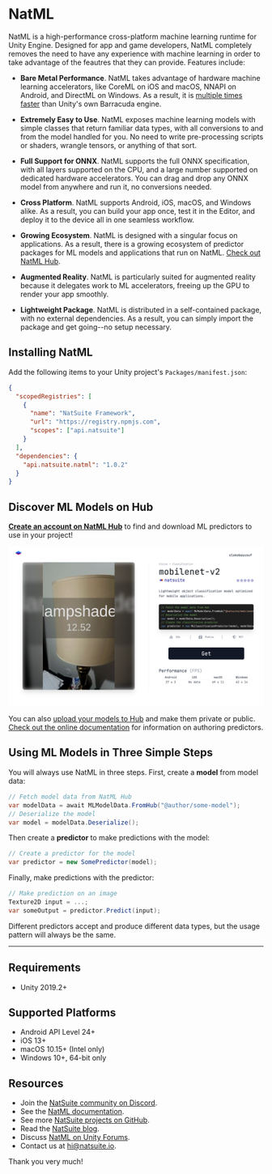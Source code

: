 # NatML
NatML is a high-performance cross-platform machine learning runtime for Unity Engine. Designed for app and game developers, NatML completely removes the need to have any experience with machine learning in order to take advantage of the feautres that they can provide. Features include:

- **Bare Metal Performance**. NatML takes advantage of hardware machine learning accelerators, like CoreML on iOS and macOS, NNAPI on Android, and DirectML on Windows. As a result, it is [multiple times faster](https://github.com/natsuite/ML-Bench) than Unity's own Barracuda engine.

- **Extremely Easy to Use**. NatML exposes machine learning models with simple classes that return familiar data types, with all conversions to and from the model handled for you. No need to write pre-processing scripts or shaders, wrangle tensors, or anything of that sort.

- **Full Support for ONNX**. NatML supports the full ONNX specification, with all layers supported on the CPU, and a large number supported on dedicated hardware accelerators. You can drag and drop any ONNX model from anywhere and run it, no conversions needed.

- **Cross Platform**. NatML supports Android, iOS, macOS, and Windows alike. As a result, you can build your app once, test it in the Editor, and deploy it to the device all in one seamless workflow.

- **Growing Ecosystem**. NatML is designed with a singular focus on applications. As a result, there is a growing ecosystem of predictor packages for ML models and applications that run on NatML. [Check out NatML Hub](https://hub.natsuite.io).

- **Augmented Reality**. NatML is particularly suited for augmented reality because it delegates work to ML accelerators, freeing up the GPU to render your app smoothly.

- **Lightweight Package**. NatML is distributed in a self-contained package, with no external dependencies. As a result, you can simply import the package and get going--no setup necessary.

## Installing NatML
Add the following items to your Unity project's `Packages/manifest.json`:
```json
{
  "scopedRegistries": [
    {
      "name": "NatSuite Framework",
      "url": "https://registry.npmjs.com",
      "scopes": ["api.natsuite"]
    }
  ],
  "dependencies": {
    "api.natsuite.natml": "1.0.2"
  }
}
```

## Discover ML Models on Hub
**[Create an account on NatML Hub](https://hub.natsuite.io/)** to find and download ML predictors to use in your project!

![NatML Hub](.media/hub.png)

You can also [upload your models to Hub](https://hub.natsuite.io/predictor/create) and make them private or public. [Check out the online documentation](https://docs.natsuite.io/natml/advanced/authoring) for information on authoring predictors.

## Using ML Models in Three Simple Steps
You will always use NatML in three steps. First, create a **model** from model data:
```csharp
// Fetch model data from NatML Hub
var modelData = await MLModelData.FromHub("@author/some-model");
// Deserialize the model
var model = modelData.Deserialize();
```

Then create a **predictor** to make predictions with the model:
```csharp
// Create a predictor for the model
var predictor = new SomePredictor(model);
```

Finally, make predictions with the predictor:
```csharp
// Make prediction on an image
Texture2D input = ...;
var someOutput = predictor.Predict(input);
```

Different predictors accept and produce different data types, but the usage pattern will always be the same.

___

## Requirements
- Unity 2019.2+

## Supported Platforms
- Android API Level 24+
- iOS 13+
- macOS 10.15+ (Intel only)
- Windows 10+, 64-bit only

## Resources
- Join the [NatSuite community on Discord](https://discord.gg/y5vwgXkz2f).
- See the [NatML documentation](https://docs.natsuite.io/natml).
- See more [NatSuite projects on GitHub](https://github.com/natsuite).
- Read the [NatSuite blog](https://blog.natsuite.io/).
- Discuss [NatML on Unity Forums](https://forum.unity.com/threads/open-beta-natml-machine-learning-runtime.1109339/).
- Contact us at [hi@natsuite.io](mailto:hi@natsuite.io).

Thank you very much!